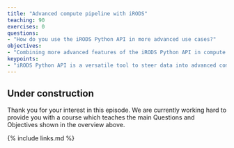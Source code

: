 ```yaml
---
title: "Advanced compute pipeline with iRODS"
teaching: 90
exercises: 0
questions:
- "How do you use the iRODS Python API in more advanced use cases?"
objectives:
- "Combining more advanced features of the iRODS Python API in compute pipelines"
keypoints:
- "iRODS Python API is a versatile tool to steer data into advanced compute pipelines"
---
```


## Under construction

Thank you for your interest in this episode. We are currently working hard to provide you with a course which teaches the main Questions and Objectives shown in the overview above.



{% include links.md %}
